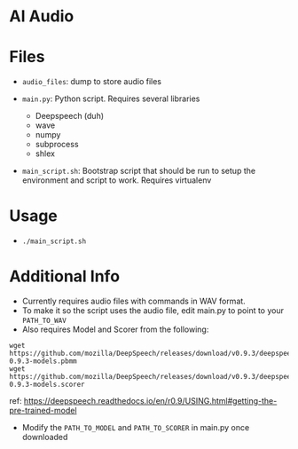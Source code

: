 # AI Audio

# Files
- `audio_files`: dump to store audio files
- `main.py`: Python script. 
Requires several libraries
	- Deepspeech (duh)
	- wave
	- numpy
	- subprocess
	- shlex
 
- `main_script.sh`: Bootstrap script that should be run to setup the environment and script to work. Requires virtualenv

# Usage
- `./main_script.sh`

# Additional Info
- Currently requires audio files with commands in WAV format. 
- To make it so the script uses the audio file, edit main.py to point to your `PATH_TO_WAV`
- Also requires Model and Scorer from the following:
```
wget https://github.com/mozilla/DeepSpeech/releases/download/v0.9.3/deepspeech-0.9.3-models.pbmm
wget https://github.com/mozilla/DeepSpeech/releases/download/v0.9.3/deepspeech-0.9.3-models.scorer
```
ref: https://deepspeech.readthedocs.io/en/r0.9/USING.html#getting-the-pre-trained-model
- Modify the `PATH_TO_MODEL` and `PATH_TO_SCORER` in main.py once downloaded

